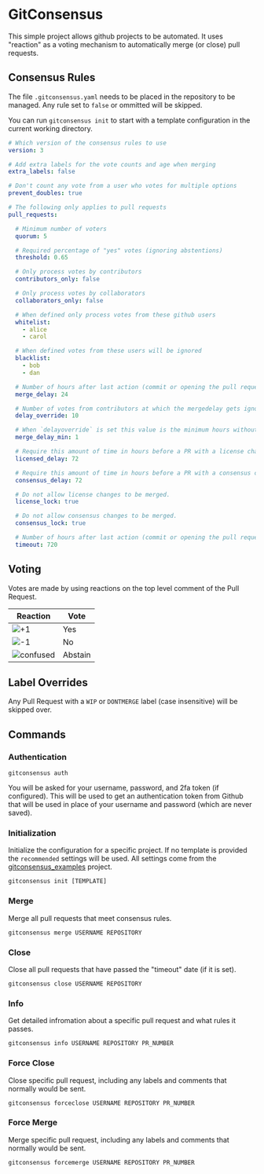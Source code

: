 # GitConsensus

This simple project allows github projects to be automated. It uses "reaction" as a voting mechanism to automatically
merge (or close) pull requests.

## Consensus Rules

The file `.gitconsensus.yaml` needs to be placed in the repository to be managed. Any rule set to `false` or ommitted
will be skipped.

You can run `gitconsensus init` to start with a template configuration in the current working directory.

```yaml
# Which version of the consensus rules to use
version: 3

# Add extra labels for the vote counts and age when merging
extra_labels: false

# Don't count any vote from a user who votes for multiple options
prevent_doubles: true

# The following only applies to pull requests
pull_requests:

  # Minimum number of voters
  quorum: 5

  # Required percentage of "yes" votes (ignoring abstentions)
  threshold: 0.65

  # Only process votes by contributors
  contributors_only: false

  # Only process votes by collaborators
  collaborators_only: false

  # When defined only process votes from these github users
  whitelist:
    - alice
    - carol

  # When defined votes from these users will be ignored
  blacklist:
    - bob
    - dan

  # Number of hours after last action (commit or opening the pull request) before issue can be merged
  merge_delay: 24

  # Number of votes from contributors at which the mergedelay gets ignored, assuming no negative votes.
  delay_override: 10

  # When `delayoverride` is set this value is the minimum hours without changes before the PR will be merged
  merge_delay_min: 1

  # Require this amount of time in hours before a PR with a license change will be merged.
  licensed_delay: 72

  # Require this amount of time in hours before a PR with a consensus change will be merged.
  consensus_delay: 72

  # Do not allow license changes to be merged.
  license_lock: true

  # Do not allow consensus changes to be merged.
  consensus_lock: true

  # Number of hours after last action (commit or opening the pull request) before issue is autoclosed
  timeout: 720
```

## Voting

Votes are made by using reactions on the top level comment of the Pull Request.

| Reaction | Vote    |
|----------|---------|
| ![+1](https://assets-cdn.github.com/images/icons/emoji/unicode/1f44d.png "+1")       | Yes     |
| ![-1](https://assets-cdn.github.com/images/icons/emoji/unicode/1f44e.png "+1")       | No      |
| ![confused](https://assets-cdn.github.com/images/icons/emoji/unicode/1f615.png "confused") | Abstain |


## Label Overrides

Any Pull Request with a `WIP` or `DONTMERGE` label (case insensitive) will be skipped over.


## Commands

### Authentication

```shell
gitconsensus auth
```

You will be asked for your username, password, and 2fa token (if configured). This will be used to get an authentication
token from Github that will be used in place of your username and password (which are never saved).

### Initialization

Initialize the configuration for a specific project. If no template is provided the `recommended` settings will be used.
All settings come from the [gitconsensus_examples](https://github.com/gitconsensus/gitconsensus_examples) project.

```shell
gitconsensus init [TEMPLATE]
```

### Merge

Merge all pull requests that meet consensus rules.

```shell
gitconsensus merge USERNAME REPOSITORY
```

### Close

Close all pull requests that have passed the "timeout" date (if it is set).

```shell
gitconsensus close USERNAME REPOSITORY
```

### Info

Get detailed infromation about a specific pull request and what rules it passes.

```shell
gitconsensus info USERNAME REPOSITORY PR_NUMBER
```

### Force Close

Close specific pull request, including any labels and comments that normally would be sent.

```shell
gitconsensus forceclose USERNAME REPOSITORY PR_NUMBER
```

### Force Merge

Merge specific pull request, including any labels and comments that normally would be sent.

```shell
gitconsensus forcemerge USERNAME REPOSITORY PR_NUMBER
```
